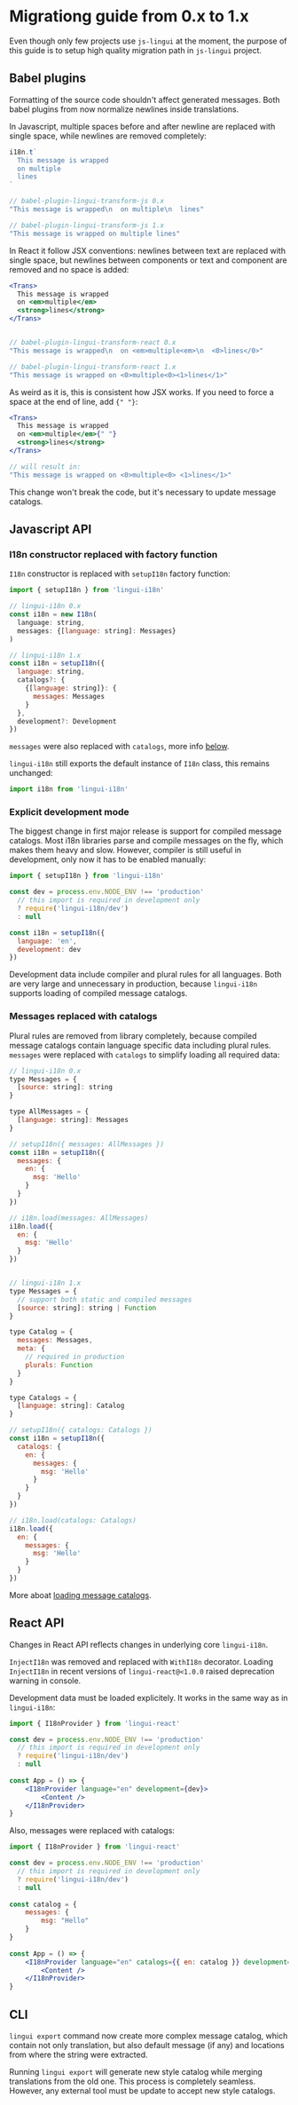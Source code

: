 Migrationg guide from 0.x to 1.x
================================

Even though only few projects use `js-lingui` at the moment, the purpose of 
this guide is to setup high quality migration path in `js-lingui` project.

## Babel plugins

Formatting of the source code shouldn't affect generated messages. 
Both babel plugins from now normalize newlines inside translations.

In Javascript, multiple spaces before and after newline are replaced with
single space, while newlines are removed completely:

```js
i18n.t`
  This message is wrapped
  on multiple
  lines
`

// babel-plugin-lingui-transform-js 0.x
"This message is wrapped\n  on multiple\n  lines"

// babel-plugin-lingui-transform-js 1.x
"This message is wrapped on multiple lines"
```

In React it follow JSX conventions: newlines between text are replaced with
single space, but newlines between components or text and component are
removed and no space is added:

```jsx
<Trans>
  This message is wrapped
  on <em>multiple</em>
  <strong>lines</strong>
</Trans>


// babel-plugin-lingui-transform-react 0.x
"This message is wrapped\n  on <em>multiple<em>\n  <0>lines</0>"

// babel-plugin-lingui-transform-react 1.x
"This message is wrapped on <0>multiple<0><1>lines</1>"
```

As weird as it is, this is consistent how JSX works. If you need to force
a space at the end of line, add `{" "}`:

```jsx
<Trans>
  This message is wrapped
  on <em>multiple</em>{" "}
  <strong>lines</strong>
</Trans>

// will result in:
"This message is wrapped on <0>multiple<0> <1>lines</1>"
```

This change won't break the code, but it's necessary to update message catalogs.

## Javascript API

### I18n constructor replaced with factory function

`I18n` constructor is replaced with `setupI18n` factory function:

```js
import { setupI18n } from 'lingui-i18n'

// lingui-i18n 0.x
const i18n = new I18n(
  language: string, 
  messages: {[language: string]: Messages}
)

// lingui-i18n 1.x
const i18n = setupI18n({
  language: string,
  catalogs?: {
    {[language: string]}: {
      messages: Messages
    }
  },
  development?: Development
})
```

`messages` were also replaced with `catalogs`, more info [below](#messages-replaced-with-catalogs).

`lingui-i18n` still exports the default instance of `I18n` class, this
remains unchanged:

```js
import i18n from 'lingui-i18n'
```

### Explicit development mode

The biggest change in first major release is support for compiled message
catalogs. Most i18n libraries parse and compile messages on the fly, 
which makes them heavy and slow. However, compiler is still useful in
development, only now it has to be enabled manually:

```js
import { setupI18n } from 'lingui-i18n'

const dev = process.env.NODE_ENV !== 'production' 
  // this import is required in development only
  ? require('lingui-i18n/dev') 
  : null

const i18n = setupI18n({
  language: 'en',
  development: dev
})
```

Development data include compiler and plural rules for all languages. Both
are very large and unnecessary in production, because `lingui-i18n` 
supports loading of compiled message catalogs.

### Messages replaced with catalogs

Plural rules are removed from library completely, because compiled message
catalogs contain language specific data including plural rules. `messages`
were replaced with `catalogs` to simplify loading all required data:

```js
// lingui-i18n 0.x
type Messages = {
  [source: string]: string
}

type AllMessages = {
  [language: string]: Messages
}

// setupI18n({ messages: AllMessages })
const i18n = setupI18n({
  messages: {
    en: {
      msg: 'Hello'
    }
  }
})

// i18n.load(messages: AllMessages)
i18n.load({
  en: {
    msg: 'Hello'
  }
})


// lingui-i18n 1.x
type Messages = {
  // support both static and compiled messages
  [source: string]: string | Function
}

type Catalog = {
  messages: Messages,
  meta: {
    // required in production
    plurals: Function
  }
}

type Catalogs = {
  [language: string]: Catalog
}

// setupI18n({ catalogs: Catalogs })
const i18n = setupI18n({
  catalogs: {
    en: {
      messages: {
        msg: 'Hello'
      }
    }
  }
})

// i18n.load(catalogs: Catalogs)
i18n.load({
  en: {
    messages: {
      msg: 'Hello'
    }
  }
})
```

More aboat [loading message catalogs]().

## React API

Changes in React API reflects changes in underlying core `lingui-i18n`.

`InjectI18n` was removed and replaced with `WithI18n` decorator. Loading
`InjectI18n` in recent versions of `lingui-react@<1.0.0` raised deprecation
warning in console.

Development data must be loaded explicitely. It works in the same way as in
`lingui-i18n`:

```jsx
import { I18nProvider } from 'lingui-react'

const dev = process.env.NODE_ENV !== 'production' 
  // this import is required in development only
  ? require('lingui-i18n/dev') 
  : null
  
const App = () => {
    <I18nProvider language="en" development={dev}>
        <Content />
    </I18nProvider>
}
```

Also, messages were replaced with catalogs:

```jsx
import { I18nProvider } from 'lingui-react'

const dev = process.env.NODE_ENV !== 'production' 
  // this import is required in development only
  ? require('lingui-i18n/dev') 
  : null
  
const catalog = {
    messages: {
        msg: "Hello"
    }
}
  
const App = () => {
    <I18nProvider language="en" catalogs={{ en: catalog }} development={dev}>
        <Content />
    </I18nProvider>
}
```

## CLI

`lingui export` command now create more complex message catalog, which contain
not only translation, but also default message (if any) and locations from where
the string were extracted.

Running `lingui export` will generate new style catalog while merging translations
from the old one. This process is completely seamless. However, any external
tool must be update to accept new style catalogs.

